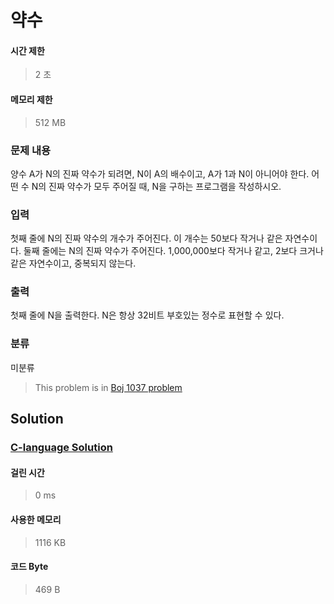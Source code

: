 # 약수
#### 시간 제한
> 2 초
#### 메모리 제한
> 512 MB
### 문제 내용

양수 A가 N의 진짜 약수가 되려면, N이 A의 배수이고, A가 1과 N이 아니어야 한다. 어떤 수 N의 진짜 약수가 모두 주어질 때, N을 구하는 프로그램을 작성하시오.

### 입력

첫째 줄에 N의 진짜 약수의 개수가 주어진다. 이 개수는 50보다 작거나 같은 자연수이다. 둘째 줄에는 N의 진짜 약수가 주어진다. 1,000,000보다 작거나 같고, 2보다 크거나 같은 자연수이고, 중복되지 않는다.

### 출력

첫째 줄에 N을 출력한다. N은 항상 32비트 부호있는 정수로 표현할 수 있다.

### 분류
미분류
> This problem is in [Boj 1037 problem](https://www.acmicpc.net/problem/1037)

## Solution
### [C-language Solution](./main.c)
#### 걸린 시간
> 0 ms
#### 사용한 메모리
> 1116 KB
#### 코드 Byte
> 469 B
